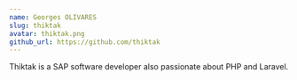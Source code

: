```yaml
---
name: Georges OLIVARES
slug: thiktak
avatar: thiktak.png
github_url: https://github.com/thiktak
---
```


Thiktak is a SAP software developer also passionate about PHP and Laravel.
